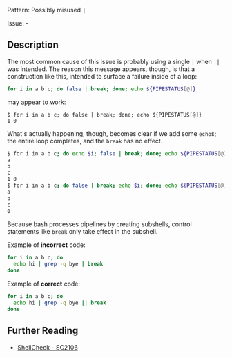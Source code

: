 Pattern: Possibly misused `|`

Issue: -

## Description

The most common cause of this issue is probably using a single `|` when `||` was intended.  The reason this message appears, though, is that a construction like this, intended to surface a failure inside of a loop:

```sh
for i in a b c; do false | break; done; echo ${PIPESTATUS[@]}
```

may appear to work:
```
$ for i in a b c; do false | break; done; echo ${PIPESTATUS[@]}
1 0
```

What's actually happening, though, becomes clear if we add some `echo`s; the entire loop completes, and the `break` has no effect.

```sh
$ for i in a b c; do echo $i; false | break; done; echo ${PIPESTATUS[@]}
a
b
c
1 0
$ for i in a b c; do false | break; echo $i; done; echo ${PIPESTATUS[@]}
a
b
c
0
```

Because bash processes pipelines by creating subshells, control statements like `break` only take effect in the subshell.

Example of **incorrect** code:

```sh
for i in a b c; do
  echo hi | grep -q bye | break
done
```

Example of **correct** code:

```sh
for i in a b c; do
  echo hi | grep -q bye || break
done
```

## Further Reading

* [ShellCheck - SC2106](https://github.com/koalaman/shellcheck/wiki/SC2106)
